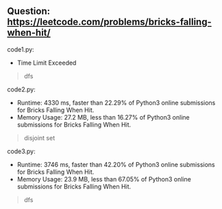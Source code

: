 ## Question: https://leetcode.com/problems/bricks-falling-when-hit/

code1.py:
* Time Limit Exceeded
> dfs

code2.py:
* Runtime: 4330 ms, faster than 22.29% of Python3 online submissions for Bricks Falling When Hit.
* Memory Usage: 27.2 MB, less than 16.27% of Python3 online submissions for Bricks Falling When Hit.
> disjoint set

code3.py:
* Runtime: 3746 ms, faster than 42.20% of Python3 online submissions for Bricks Falling When Hit.
* Memory Usage: 23.9 MB, less than 67.05% of Python3 online submissions for Bricks Falling When Hit.
> dfs